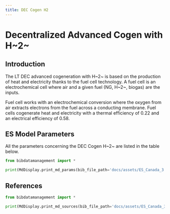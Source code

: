 ```yaml
---
title: DEC Cogen H2
---
```


# Decentralized Advanced Cogen with H~2~

## Introduction

The LT DEC advanced cogeneration with H~2~ is based on the production of
heat and electricity thanks to the fuel cell technology. A fuel cell is
an electrochemical cell where air and a given fuel (NG, H~2~, biogas) are the inputs.

Fuel cell works with an electrochemical conversion where the
oxygen from air extracts electrons from the fuel across a conducting
membrane. Fuel cells cogenerate heat and electricity with a thermal
efficiency of 0.22 and an electrical efficiency of 0.58.

## ES Model Parameters

All the parameters concerning the DEC Cogen H~2~ are listed in the table
below.

```python exec="on"
from bibdatamanagement import *

print(MdDisplay.print_md_params(bib_file_path='docs/assets/ES_Canada_3.bib',filter_entry='DEC_ADVCOGEN_H2'))
```

## References

```python exec="on"
from bibdatamanagement import *

print(MdDisplay.print_md_sources(bib_file_path='docs/assets/ES_Canada_3.bib',filter_entry='DEC_ADVCOGEN_H2'))
```
